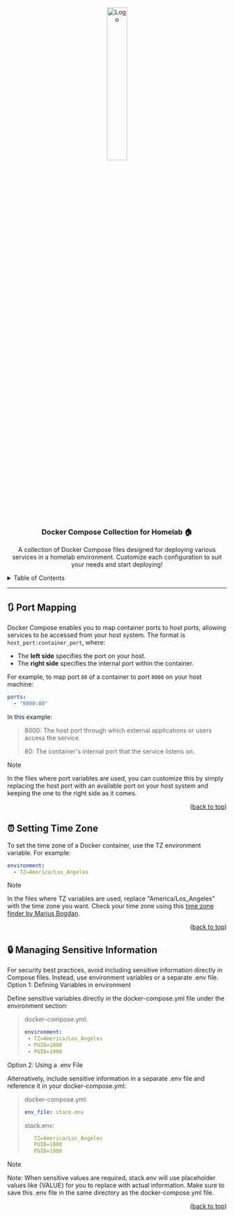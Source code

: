 <a id="readme-top"></a>
<!-- PROJECT LOGO -->
<br />
<div align="center">
  <a href="https://github.com/fzaiter/docker">
    <img src="https://upload.wikimedia.org/wikipedia/commons/thumb/4/4e/Docker_%28container_engine%29_logo.svg/610px-Docker_%28container_engine%29_logo.svg.png" alt="Logo" width="30%" height="30%">
  </a>

  <h3 align="center">Docker Compose Collection for Homelab 🏠</h3>

  <p align="center">
    A collection of Docker Compose files designed for deploying various services in a homelab environment.
    Customize each configuration to suit your needs and start deploying!
  </p>
</div>

<!-- TABLE OF CONTENTS -->
<details>
  <summary>Table of Contents</summary>
  <ol>
    <li><a href="#port-mapping">🔃 Port Mapping</a></li>
    <li><a href="#setting-time-zone">⏰ Setting Time Zone</a></li>
    <li><a href="#managing-sensitive-information">🔒 Managing Sensitive Information</a></li>
  </ol>
</details>

---

## 🔃 Port Mapping

Docker Compose enables you to map container ports to host ports, allowing services to be accessed from your host system. The format is `host_port:container_port`, where:

- The **left side** specifies the port on your host.
- The **right side** specifies the internal port within the container.

For example, to map port `80` of a container to port `8000` on your host machine:

```yaml
ports:
  - "8000:80"
```
In this example:
> 8000: The host port through which external applications or users access the service. 
>
> 80: The container's internal port that the service listens on. 

> [!NOTE]  
> In the files where port variables are used, you can customize this by simply replacing the host port with an available port on your host system and keeping the one to the right side as it comes.

<p align="right">(<a href="#readme-top">back to top</a>)</p>

## ⏰ Setting Time Zone

To set the time zone of a Docker container, use the TZ environment variable. For example:
```yaml
environment:
  - TZ=America/Los_Angeles
```
> [!NOTE]  
> In the files where TZ variables are used, replace "America/Los_Angeles" with the time zone you want. Check your time zone using this [time zone finder by Marius Bogdan](https://timezone.mariushosting.com/).

<p align="right">(<a href="#readme-top">back to top</a>)</p>

## 🔒 Managing Sensitive Information

For security best practices, avoid including sensitive information directly in Compose files. Instead, use environment variables or a separate .env file.
Option 1: Defining Variables in environment

Define sensitive variables directly in the docker-compose.yml file under the environment section:

>docker-compose.yml:
>```yaml
>environment:
>  - TZ=America/Los_Angeles
>  - PUID=1000
>  - PGID=1000
>```
Option 2: Using a .env File

Alternatively, include sensitive information in a separate .env file and reference it in your docker-compose.yml:

>docker-compose.yml:
>```yaml
>env_file: stack.env
>```
>stack.env:
>```yaml
>    TZ=America/Los_Angeles
>    PUID=1000
>    PGID=1000
>```

> [!NOTE]  
> Note: When sensitive values are required, stack.env will use placeholder values like {VALUE} for you to replace with actual information. Make sure to save this .env file in the same directory as the docker-compose.yml file.
<p align="right">(<a href="#readme-top">back to top</a>)</p>

